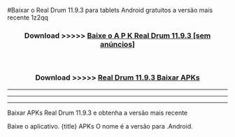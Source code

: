 #Baixar o Real Drum 11.9.3  para tablets Android gratuitos a versão mais recente 1z2qq


<div align="center">
<h3>Download >>>>> <a href="https://pt-web.web.app/?pt= Real Drum 11.9.3">Baixe o A P K Real Drum 11.9.3 [sem anúncios]</a></h3><br>

<h3>Download >>>>> <a href="https://pt-web.web.app/?pt= Real Drum 11.9.3">Real Drum 11.9.3 Baixar APKs</a></h3>
</div>

----------------------------------------------------------

----------------------------------------------------------

----------------------------------------------------------

Baixar APKs Real Drum 11.9.3 e obtenha a versão mais recente

Baixe o aplicativo. {title} APKs O nome é a versão para .Android.


